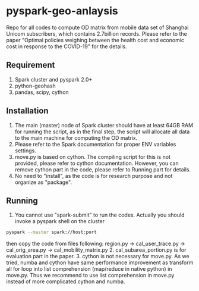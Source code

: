# pyspark-geo-anlaysis
Repo for all codes to compute OD matrix from mobile data set of Shanghai Unicom subscribers, which contains 2.7billion records.
Please refer to the paper "Optimal policies weighing between the health cost and economic cost in response to the COVID-19" for the details.

## Requirement
1. Spark cluster and pyspark 2.0+
2. python-geohash
3. pandas, scipy, cython

## Installation
1. The main (master) node of Spark cluster should have at least 64GB RAM for running the script, as in the final step, the script will allocate all data to the main machine for computing the OD matrix.
2. Please refer to the Spark documentation for proper ENV variables settings.
3. move.py is based on cython. The compiling script for this is not provided, please refer to cython documentation. However, you can remove cython part in the code, please refer to Running part for details.
4. No need to "install", as the code is for research purpose and not organize as "package".

## Running
1. You cannot use "spark-submit" to run the codes. Actually you should invoke a pyspark shell on the cluster
``` bash
pyspark --master spark://host:port
```
then copy the code from files following: region.py -> cal_user_trace.py -> cal_orig_area.py -> cal_mobility_matrix.py
2. cal_subarea_portion.py is for evaluation part in the paper.
3. cython is not necessary for move.py. As we tried, numba and cython have same performance improvement as transform all for loop into list comprehension (map/reduce in native python) in move.py. Thus we recommend to use list comprehension in move.py instead of more complicated cython and numba. 
